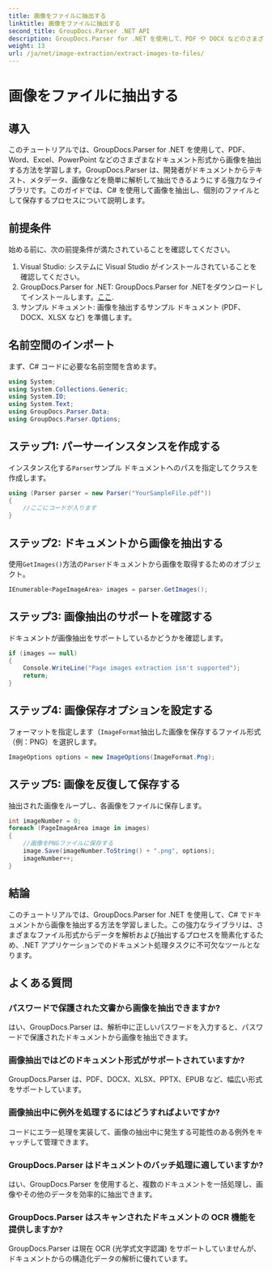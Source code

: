 ```yaml
---
title: 画像をファイルに抽出する
linktitle: 画像をファイルに抽出する
second_title: GroupDocs.Parser .NET API
description: GroupDocs.Parser for .NET を使用して、PDF や DOCX などのさまざまなドキュメント タイプから画像を簡単に抽出します。ドキュメント解析タスクを簡素化します。
weight: 13
url: /ja/net/image-extraction/extract-images-to-files/
---
```


# 画像をファイルに抽出する

## 導入
このチュートリアルでは、GroupDocs.Parser for .NET を使用して、PDF、Word、Excel、PowerPoint などのさまざまなドキュメント形式から画像を抽出する方法を学習します。GroupDocs.Parser は、開発者がドキュメントからテキスト、メタデータ、画像などを簡単に解析して抽出できるようにする強力なライブラリです。このガイドでは、C# を使用して画像を抽出し、個別のファイルとして保存するプロセスについて説明します。
## 前提条件
始める前に、次の前提条件が満たされていることを確認してください。
1. Visual Studio: システムに Visual Studio がインストールされていることを確認してください。
2.  GroupDocs.Parser for .NET: GroupDocs.Parser for .NETをダウンロードしてインストールします。[ここ](https://releases.groupdocs.com/parser/net/).
3. サンプル ドキュメント: 画像を抽出するサンプル ドキュメント (PDF、DOCX、XLSX など) を準備します。

## 名前空間のインポート
まず、C# コードに必要な名前空間を含めます。
```csharp
using System;
using System.Collections.Generic;
using System.IO;
using System.Text;
using GroupDocs.Parser.Data;
using GroupDocs.Parser.Options;
```
## ステップ1: パーサーインスタンスを作成する
インスタンス化する`Parser`サンプル ドキュメントへのパスを指定してクラスを作成します。
```csharp
using (Parser parser = new Parser("YourSampleFile.pdf"))
{
    //ここにコードが入ります
}
```
## ステップ2: ドキュメントから画像を抽出する
使用`GetImages()`方法の`Parser`ドキュメントから画像を取得するためのオブジェクト。
```csharp
IEnumerable<PageImageArea> images = parser.GetImages();
```
## ステップ3: 画像抽出のサポートを確認する
ドキュメントが画像抽出をサポートしているかどうかを確認します。
```csharp
if (images == null)
{
    Console.WriteLine("Page images extraction isn't supported");
    return;
}
```
## ステップ4: 画像保存オプションを設定する
フォーマットを指定します（`ImageFormat`抽出した画像を保存するファイル形式（例：PNG）を選択します。
```csharp
ImageOptions options = new ImageOptions(ImageFormat.Png);
```
## ステップ5: 画像を反復して保存する
抽出された画像をループし、各画像をファイルに保存します。
```csharp
int imageNumber = 0;
foreach (PageImageArea image in images)
{
    //画像をPNGファイルに保存する
    image.Save(imageNumber.ToString() + ".png", options);
    imageNumber++;
}
```

## 結論
このチュートリアルでは、GroupDocs.Parser for .NET を使用して、C# でドキュメントから画像を抽出する方法を学習しました。この強力なライブラリは、さまざまなファイル形式からデータを解析および抽出するプロセスを簡素化するため、.NET アプリケーションでのドキュメント処理タスクに不可欠なツールとなります。

## よくある質問
### パスワードで保護された文書から画像を抽出できますか?
はい、GroupDocs.Parser は、解析中に正しいパスワードを入力すると、パスワードで保護されたドキュメントから画像を抽出できます。
### 画像抽出ではどのドキュメント形式がサポートされていますか?
GroupDocs.Parser は、PDF、DOCX、XLSX、PPTX、EPUB など、幅広い形式をサポートしています。
### 画像抽出中に例外を処理するにはどうすればよいですか?
コードにエラー処理を実装して、画像の抽出中に発生する可能性のある例外をキャッチして管理できます。
### GroupDocs.Parser はドキュメントのバッチ処理に適していますか?
はい、GroupDocs.Parser を使用すると、複数のドキュメントを一括処理し、画像やその他のデータを効率的に抽出できます。
### GroupDocs.Parser はスキャンされたドキュメントの OCR 機能を提供しますか?
GroupDocs.Parser は現在 OCR (光学式文字認識) をサポートしていませんが、ドキュメントからの構造化データの解析に優れています。